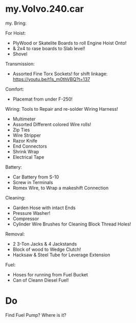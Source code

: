 # my.Volvo.240.car
my. Bring:

For Hoist:
- PlyWood or Skatelite Boards to roll Engine Hoist Onto!
- & 2x4 to rase boards to Slab level!
- Shovel

Transmission:
- Assorted Fine Torx Sockets! for shift linkage: https://youtu.be/t1s_m0thVBQ?t=137

Comfort:
- Placemat from under F-250!

Wiring: Tools to Repair and re-solder Wiring Harness!
- Multimeter
- Assorted Different colored Wire rolls!
- Zip Ties
- Wire Stripper
- Razor Knife
- End Connectors
- Shrink Wrap
- Electrical Tape

Battery:
- Car Battery from S-10
- Screw in Terminals
- Romex Wire, to Wrap a makeshift Connection

Cleaning:
- Garden Hose with intact Ends
- Pressure Washer!
- Compressor
- Cylinder Wire Brushes for Cleaning Block Thread Holes!

Removal:
- 2 3-Ton Jacks &amp; 4 Jackstands
- Block of wood to Wedge Clutch!
- Hacksaw & Steel Tube for Leverage Extension

Fuel:
- Hoses for running from Fuel Bucket
- Can of Cleann Diesel Fuel!

# Do
Find Fuel Pump? Where is it?
